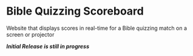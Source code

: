# Bible Quizzing Scoreboard
 Website that displays scores in real-time for a Bible quizzing match on a screen or projector

_**Initial Release is still in progress**_
